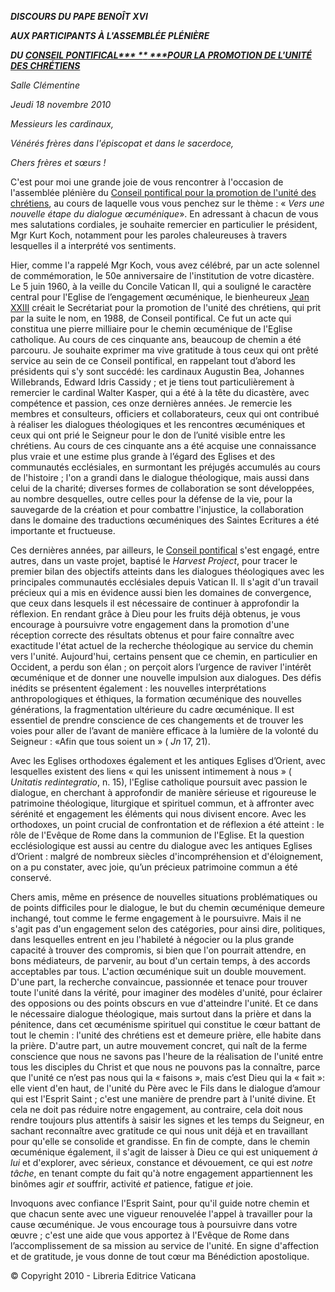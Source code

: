 ***DISCOURS DU PAPE BENOÎT XVI***

***AUX PARTICIPANTS À L'ASSEMBLÉE PLÉNIÈRE***

***DU [CONSEIL PONTIFICAL\***
***\***
***POUR LA PROMOTION DE L'UNITÉ DES CHRÉTIENS](http://www.vatican.va/roman_curia/pontifical_councils/chrstuni/index_fr.htm)***

*Salle Clémentine*

*Jeudi 18 novembre 2010*

*Messieurs les cardinaux,*

*Vénérés frères dans l'épiscopat et dans le sacerdoce,*

*Chers frères et sœurs !*

C'est pour moi une grande joie de vous rencontrer à l'occasion de l'assemblée plénière du [Conseil pontifical pour la promotion de l'unité des chrétiens](http://www.vatican.va/roman_curia/pontifical_councils/chrstuni/index_fr.htm), au cours de laquelle vous vous penchez sur le thème : « *Vers une nouvelle étape du dialogue œcuménique*». En adressant à chacun de vous mes salutations cordiales, je souhaite remercier en particulier le président, Mgr Kurt Koch, notamment pour les paroles chaleureuses à travers lesquelles il a interprété vos sentiments.

Hier, comme l'a rappelé Mgr Koch, vous avez célébré, par un acte solennel de commémoration, le 50e anniversaire de l'institution de votre dicastère. Le 5 juin 1960, à la veille du Concile Vatican II, qui a souligné le caractère central pour l'Eglise de l’engagement œcuménique, le bienheureux [Jean XXIII](/content/john-xxiii/fr.html) créait le Secrétariat pour la promotion de l'unité des chrétiens, qui prit par la suite le nom, en 1988, de Conseil pontifical. Ce fut un acte qui constitua une pierre milliaire pour le chemin œcuménique de l'Eglise catholique. Au cours de ces cinquante ans, beaucoup de chemin a été parcouru. Je souhaite exprimer ma vive gratitude à tous ceux qui ont prêté service au sein de ce Conseil pontifical, en rappelant tout d’abord les présidents qui s'y sont succédé: les cardinaux Augustin Bea, Johannes Willebrands, Edward Idris Cassidy ; et je tiens tout particulièrement à remercier le cardinal Walter Kasper, qui a été à la tête du dicastère, avec compétence et passion, ces onze dernières années. Je remercie les membres et consulteurs, officiers et collaborateurs, ceux qui ont contribué à réaliser les dialogues théologiques et les rencontres œcuméniques et ceux qui ont prié le Seigneur pour le don de l’unité visible entre les chrétiens. Au cours de ces cinquante ans a été acquise une connaissance plus vraie et une estime plus grande à l’égard des Eglises et des communautés ecclésiales, en surmontant les préjugés accumulés au cours de l'histoire ; l'on a grandi dans le dialogue théologique, mais aussi dans celui de la charité; diverses formes de collaboration se sont développées, au nombre desquelles, outre celles pour la défense de la vie, pour la sauvegarde de la création et pour combattre l'injustice, la collaboration dans le domaine des traductions œcuméniques des Saintes Ecritures a été importante et fructueuse.

Ces dernières années, par ailleurs, le [Conseil pontifical](http://www.vatican.va/roman_curia/pontifical_councils/chrstuni/index_fr.htm) s'est engagé, entre autres, dans un vaste projet, baptisé le *Harvest Project*, pour tracer le premier bilan des objectifs atteints dans les dialogues théologiques avec les principales communautés ecclésiales depuis Vatican II. Il s'agit d'un travail précieux qui a mis en évidence aussi bien les domaines de convergence, que ceux dans lesquels il est nécessaire de continuer à approfondir la réflexion. En rendant grâce à Dieu pour les fruits déjà obtenus, je vous encourage à poursuivre votre engagement dans la promotion d'une réception correcte des résultats obtenus et pour faire connaître avec exactitude l'état actuel de la recherche théologique au service du chemin vers l'unité. Aujourd'hui, certains pensent que ce chemin, en particulier en Occident, a perdu son élan ; on perçoit alors l’urgence de raviver l'intérêt œcuménique et de donner une nouvelle impulsion aux dialogues. Des défis inédits se présentent également : les nouvelles interprétations anthropologiques et éthiques, la formation œcuménique des nouvelles générations, la fragmentation ultérieure du cadre œcuménique. Il est essentiel de prendre conscience de ces changements et de trouver les voies pour aller de l’avant de manière efficace à la lumière de la volonté du Seigneur : «Afin que tous soient un » ( *Jn* 17, 21).

Avec les Eglises orthodoxes également et les antiques Eglises d’Orient, avec lesquelles existent des liens « qui les unissent intimement à nous » ( *Unitatis redintegratio*, n. 15), l'Eglise catholique poursuit avec passion le dialogue, en cherchant à approfondir de manière sérieuse et rigoureuse le patrimoine théologique, liturgique et spirituel commun, et à affronter avec sérénité et engagement les éléments qui nous divisent encore. Avec les orthodoxes, un point crucial de confrontation et de réflexion a été atteint : le rôle de l'Evêque de Rome dans la communion de l'Eglise. Et la question ecclésiologique est aussi au centre du dialogue avec les antiques Eglises d’Orient : malgré de nombreux siècles d'incompréhension et d'éloignement, on a pu constater, avec joie, qu’un précieux patrimoine commun a été conservé.

Chers amis, même en présence de nouvelles situations problématiques ou de points difficiles pour le dialogue, le but du chemin œcuménique demeure inchangé, tout comme le ferme engagement à le poursuivre. Mais il ne s'agit pas d'un engagement selon des catégories, pour ainsi dire, politiques, dans lesquelles entrent en jeu l'habileté à négocier ou la plus grande capacité à trouver des compromis, si bien que l'on pourrait attendre, en bons médiateurs, de parvenir, au bout d'un certain temps, à des accords acceptables par tous. L'action œcuménique suit un double mouvement. D'une part, la recherche convaincue, passionnée et tenace pour trouver toute l'unité dans la vérité, pour imaginer des modèles d'unité, pour éclairer des opposions ou des points obscurs en vue d'atteindre l'unité. Et ce dans le nécessaire dialogue théologique, mais surtout dans la prière et dans la pénitence, dans cet œcuménisme spirituel qui constitue le cœur battant de tout le chemin : l'unité des chrétiens est et demeure prière, elle habite dans la prière. D'autre part, un autre mouvement concret, qui naît de la ferme conscience que nous ne savons pas l'heure de la réalisation de l'unité entre tous les disciples du Christ et que nous ne pouvons pas la connaître, parce que l'unité ce n’est pas nous qui la « faisons », mais c’est Dieu qui la « fait »: elle vient d'en haut, de l'unité du Père avec le Fils dans le dialogue d’amour qui est l'Esprit Saint ; c'est une manière de prendre part à l'unité divine. Et cela ne doit pas réduire notre engagement, au contraire, cela doit nous rendre toujours plus attentifs à saisir les signes et les temps du Seigneur, en sachant reconnaître avec gratitude ce qui nous unit déjà et en travaillant pour qu'elle se consolide et grandisse. En fin de compte, dans le chemin œcuménique également, il s'agit de laisser à Dieu ce qui est uniquement *à lui* et d'explorer, avec sérieux, constance et dévouement, ce qui est *notre tâche*, en tenant compte du fait qu'à notre engagement appartiennent les binômes agir *et* souffrir, activité *et* patience, fatigue *et* joie.

Invoquons avec confiance l'Esprit Saint, pour qu'il guide notre chemin et que chacun sente avec une vigueur renouvelée l'appel à travailler pour la cause œcuménique. Je vous encourage tous à poursuivre dans votre œuvre ; c'est une aide que vous apportez à l'Evêque de Rome dans l’accomplissement de sa mission au service de l'unité. En signe d'affection et de gratitude, je vous donne de tout cœur ma Bénédiction apostolique.

© Copyright 2010 - Libreria Editrice Vaticana